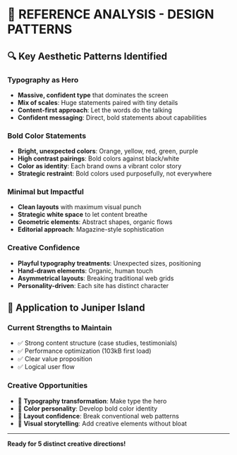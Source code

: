 # 🎨 REFERENCE ANALYSIS - DESIGN PATTERNS

## 🔍 Key Aesthetic Patterns Identified

### **Typography as Hero**
- **Massive, confident type** that dominates the screen
- **Mix of scales**: Huge statements paired with tiny details
- **Content-first approach**: Let the words do the talking
- **Confident messaging**: Direct, bold statements about capabilities

### **Bold Color Statements** 
- **Bright, unexpected colors**: Orange, yellow, red, green, purple
- **High contrast pairings**: Bold colors against black/white
- **Color as identity**: Each brand owns a vibrant color story
- **Strategic restraint**: Bold colors used purposefully, not everywhere

### **Minimal but Impactful**
- **Clean layouts** with maximum visual punch
- **Strategic white space** to let content breathe
- **Geometric elements**: Abstract shapes, organic flows
- **Editorial approach**: Magazine-style sophistication

### **Creative Confidence**
- **Playful typography treatments**: Unexpected sizes, positioning
- **Hand-drawn elements**: Organic, human touch
- **Asymmetrical layouts**: Breaking traditional web grids
- **Personality-driven**: Each site has distinct character

## 🎯 Application to Juniper Island

### **Current Strengths to Maintain**
- ✅ Strong content structure (case studies, testimonials)
- ✅ Performance optimization (103kB first load)
- ✅ Clear value proposition
- ✅ Logical user flow

### **Creative Opportunities**
- 🎨 **Typography transformation**: Make type the hero
- 🎨 **Color personality**: Develop bold color identity
- 🎨 **Layout confidence**: Break conventional web patterns
- 🎨 **Visual storytelling**: Add creative elements without bloat

---

**Ready for 5 distinct creative directions!**